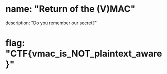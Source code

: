 # name: "Return of the (V)MAC"

description: "Do you remember our secret?"

# flag: "CTF{vmac_is_NOT_plaintext_aware}"
